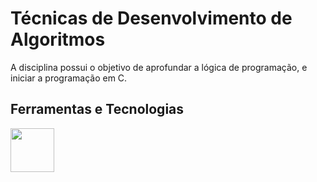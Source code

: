 # Técnicas de Desenvolvimento de Algoritmos
A disciplina possui o objetivo de aprofundar a lógica de programação, e iniciar a programação em C.
## Ferramentas e Tecnologias
<img src="https://cdn.jsdelivr.net/gh/devicons/devicon@latest/icons/c/c-original.svg" width="70" height="70"/>
          
